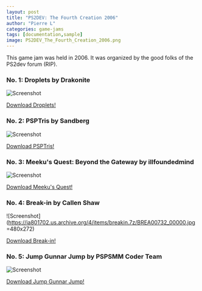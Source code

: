 ```yaml
---
layout: post
title: "PS2DEV: The Fourth Creation 2006"
author: "Pierre L"
categories: game-jams
tags: [documentation,sample]
image: PS2DEV_The_Fourth_Creation_2006.png
---
```


This game jam was held in 2006. It was organized by the good folks of the PS2dev forum (RIP).

### No. 1: Droplets by Drakonite

![Screenshot](https://ia801807.us.archive.org/31/items/droplets.7z/DROP00877_00000.jpg)

<a href="https://archive.org/download/droplets.7z/droplets%20v1.5.7z">Download Droplets!</a>

### No. 2: PSPTris by Sandberg

![Screenshot](https://ia601801.us.archive.org/17/items/psptris-tfc-version.-7z/PSPT01942_00000.jpg)

<a href="https://archive.org/download/psptris-tfc-version.-7z/PSPTris_tfc_version.7z">Download PSPTris!</a>

### No. 3: Meeku's Quest: Beyond the Gateway by illfoundedmind

![Screenshot](https://ia801805.us.archive.org/8/items/mqbt-g.-7z/pic_0002.png)

<a href="https://archive.org/download/mqbt-g.-7z/MQBtG.7z">Download Meeku's Quest!</a>

### No. 4: Break-in by Callen Shaw

![Screenshot](https://ia801702.us.archive.org/4/items/breakin.7z/BREA00732_00000.jpg =480x272)

<a href="https://archive.org/download/breakin.7z/breakin.7z">Download Break-in!</a>

### No. 5: Jump Gunnar Jump by PSPSMM Coder Team

![Screenshot](https://ia803407.us.archive.org/20/items/jumpgunnarjump1_2.7z/EBOO00649_00000.jpg)

<a href="https://archive.org/download/jumpgunnarjump1_2.7z/jumpgunnarjump1_2.7z">Download Jump Gunnar Jump!</a>

